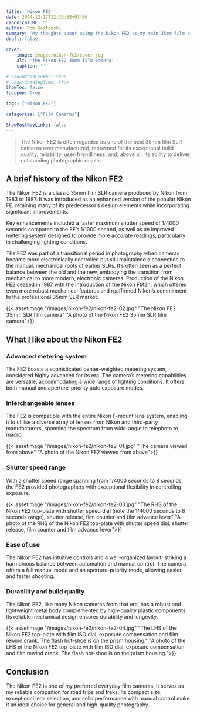 ```yaml
---
title: 'Nikon FE2'
date: 2024-12-17T12:23:38+01:00
canonicalURL: ""
author: Rom Gostomski
summary: 'My thoughts about using the Nikon FE2 as my main 35mm film camera. It is renowned for its exceptional build quality, reliability, user-friendliness, and, above all, its ability to deliver outstanding photographic results.'
draft: false

cover:
    image: images/nikon-fe2/cover.jpg
    alt: 'The Nikon FE2 35mm film camera'
    caption: ''

# ShowBreadCrumbs: true
# Show ReadingTime: true
ShowToc: false
tocopen: true

tags: ["Nikon FE2"]

categories: ["Film Cameras"]

ShowPostNavLinks: false
---
```

> The Nikon FE2 is often regarded as one of the best 35mm film SLR cameras ever manufactured, renowned for its exceptional build quality, reliability, user-friendliness, and, above all, its ability to deliver outstanding photographic results.

## A brief history of the Nikon FE2

The Nikon FE2 is a classic 35mm film SLR camera produced by Nikon from 1983 to 1987. It was introduced as an enhanced version of the popular Nikon FE, retaining many of its predecessor’s design elements while incorporating significant improvements.

Key enhancements included a faster maximum shutter speed of 1/4000 seconds compared to the FE’s 1/1000 second, as well as an improved metering system designed to provide more accurate readings, particularly in challenging lighting conditions.

The FE2 was part of a transitional period in photography when cameras became more electronically controlled but still maintained a connection to the manual, mechanical roots of earlier SLRs. It’s often seen as a perfect balance between the old and the new, embodying the transition from mechanical to more modern, electronic cameras.
Production of the Nikon FE2 ceased in 1987 with the introduction of the Nikon FM2n, which offered even more robust mechanical features and reaffirmed Nikon’s commitment to the professional 35mm SLR market.

{{< assetimage "/images/nikon-fe2/nikon-fe2-02.jpg"
"The Nikon FE2 35mm SLR film camera" 
"A photo of the Nikon FE2 35mm SLR film camera">}}

## What I like about the Nikon FE2

### Advanced metering system
The FE2 boasts a sophisticated center-weighted metering system, considered highly advanced for its era. The camera’s metering capabilities are versatile, accommodating a wide range of lighting conditions. It offers both manual and aperture-priority auto exposure modes.

### Interchangeable lenses
The FE2 is compatible with the entire Nikon F-mount lens system, enabling it to utilise a diverse array of lenses from Nikon and third-party manufacturers, spanning the spectrum from wide-angle to telephoto to macro.

{{< assetimage "/images/nikon-fe2/nikon-fe2-01.jpg"
"The camera viewed from above" 
"A photo of the Nikon FE2 viewed from above">}}

### Shutter speed range
With a shutter speed range spanning from 1/4000 seconds to 8 seconds, the FE2 provided photographers with exceptional flexibility in controlling exposure.

{{< assetimage "/images/nikon-fe2/nikon-fe2-03.jpg"
"The RHS of the Nikon FE2 top-plate with shutter speed dial (note the 1/4000 seconds to 8 seconds range), shutter release, film counter and film advance lever" 
"A photo of the RHS of the Nikon FE2 top-plate with shutter speed dial, shutter release, film counter and film advance lever">}}

### Ease of use
The Nikon FE2 has intuitive controls and a well-organized layout, striking a harmonious balance between automation and manual control. The camera offers a full manual mode and an aperture-priority mode, allowing easier and faster shooting.

### Durability and build quality
The Nikon FE2, like many Nikon cameras from that era, has a robust and lightweight metal body complemented by high-quality plastic components. Its reliable mechanical design ensures durability and longevity.

{{< assetimage "/images/nikon-fe2/nikon-fe2-04.jpg"
"The LHS of the Nikon FE2 top-plate with film ISO dial, exposure compensation and film rewind crank. The flash hot-shoe is on the prism housing." 
"A photo of the LHS of the Nikon FE2 top-plate with film ISO dial, exposure compensation and film rewind crank. The flash hot-shoe is on the prism housing.">}}

## Conclusion

The Nikon FE2 is one of my preferred everyday film cameras. It serves as my reliable companion for road trips and treks. Its compact size, exceptional lens selection, and solid performance with manual control make it an ideal choice for general and high-quality photography.
